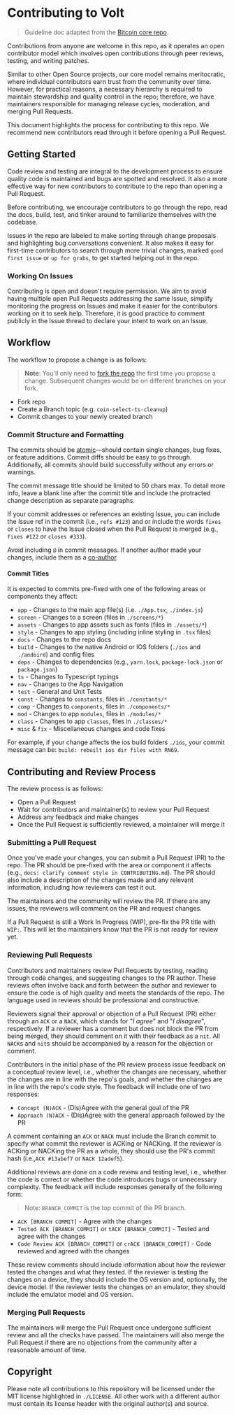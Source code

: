 # Contributing to Volt

> Guideline doc adapted from the [Bitcoin core repo](https://github.com/bitcoin/bitcoin/CONTRIBUTING.md).

Contributions from anyone are welcome in this repo, as it operates an open contributor model which involves open contributions through peer reviews, testing, and writing patches.

Similar to other Open Source projects, our core model remains meritocratic, where individual contributors earn trust from the community over time. However, for practical reasons, a necessary hierarchy is required to maintain stewardship and quality control in the repo; therefore, we have maintainers responsible for managing release cycles, moderation, and merging Pull Requests.

This document highlights the process for contributing to this repo. We recommend new contributors read through it before opening a Pull Request.

## Getting Started

Code review and testing are integral to the development process to ensure quality code is maintained and bugs are spotted and resolved. It also a more effective way for new contributors to contribute to the repo than opening a Pull Request.

Before contributing, we encourage contributors to go through the repo, read the docs, build, test, and tinker around to familiarize themselves with the codebase.

Issues in the repo are labeled to make sorting through change proposals and highlighting bug conversations convenient. It also makes it easy for first-time contributors to search through more trivial changes, marked `good first issue` or `up for grabs`, to get started helping out in the repo.

### Working On Issues

Contributing is open and doesn't require permission. We aim to avoid having multiple open Pull Requests addressing the same Issue, simplify monitoring the progress on Issues and make it easier for the contributors working on it to seek help. Therefore, it is good practice to comment publicly in the Issue thread to declare your intent to work on an Issue.

## Workflow

The workflow to propose a change is as follows:

> **Note**: You'll only need to [fork the repo](https://docs.github.com/en/get-started/quickstart/fork-a-repo) the first time you propose a change. Subsequent changes would be on different branches on your fork.

- Fork repo
- Create a Branch topic (e.g. `coin-select-ts-cleanup`)
- Commit changes to your newly created branch

### Commit Structure and Formatting

The commits should be [atomic](https://en.wikipedia.org/wiki/Atomic_commit#Atomic_commit_convention)—should contain single changes, bug fixes, or feature additions. Commit diffs should be easy to go through. Additionally, all commits should build successfully without any errors or warnings.

The commit message title should be limited to 50 chars max. To detail more info, leave a blank line after the commit title and include the protracted change description as separate paragraphs.

If your commit addresses or references an existing Issue, you can include the Issue ref in the commit (i.e., `refs #123`) and or include the words `fixes` or `closes` to have the Issue closed when the Pull Request is merged (e.g., `fixes #122` or `closes #333`).

Avoid including `@` in commit messages. If another author made your changes, include them as a [co-author](https://github.blog/2018-01-29-commit-together-with-co-authors/).

#### Commit Titles

It is expected to commits pre-fixed with one of the following areas or components they affect:

- `app` - Changes to the main app file(s) (i.e. `./App.tsx`, `./index.js`)
-  `screen` - Changes to a screen (files in `./screens/*`)
- `assets` - Changes to app assets such as fonts (files in `./assets/*`)
- `style` - Changes to app styling (including inline styling in `.tsx` files)
- `docs` - Changes to the repo docs
- `build` - Changes to the native Android or IOS folders (`./ios` and `./andoird`) and config files
- `deps` - Changes to dependencies (e.g., `yarn.lock`, `package-lock.json` or `package.json`)
- `ts` - Changes to Typescript typings
- `nav` - Changes to the App Navigation
- `test` - General and Unit Tests
- `const` - Changes to `constants`, files in `./constants/*`
- `comp` - Changes to `components`, files in `./components/*`
- `mod` - Changes to app `modules`, files in `./modules/*`
- `class` - Changes to app `classes`, files in `./classes/*`
- `misc` & `fix` - Miscellaneous changes and code fixes

For example, if your change affects the ios build folders `./ios`, your commit message can be: `build: rebuilt ios dir files with RN69`.

## Contributing and Review Process

The review process is as follows:

- Open a Pull Request
- Wait for contributors and maintainer(s) to review your Pull Request
- Address any feedback and make changes
- Once the Pull Request is sufficiently reviewed, a maintainer will merge it

### Submitting a Pull Request

Once you've made your changes, you can submit a Pull Request (PR) to the repo. The PR should be pre-fixed with the area or component it affects (e.g., `docs: clarify comment style in CONTRIBUTING.md`). The PR should also include a description of the changes made and any relevant information, including how reviewers can test it out.

The maintainers and the community will review the PR. If there are any issues, the reviewers will comment on the PR and request changes.

If a Pull Request is still a Work In Progress (WIP), pre-fix the PR title with `WIP:`. This will let the maintainers know that the PR is not ready for review yet.

### Reviewing Pull Requests

Contributors and maintainers review Pull Requests by testing, reading through code changes, and suggesting changes to the PR author. These reviews often involve back and forth between the author and reviewer to ensure the code is of high quality and meets the standards of the repo. The language used in reviews should be professional and constructive.

Reviewers signal their approval or objection of a Pull Request (PR) either through an `ACK` or a `NACK`, which stands for "*I agree*" and "*I disagree*", respectively. If a reviewer has a comment but does not block the PR from being merged, they should comment on it with their feedback as a `nit`. All `NACK`s and `nit`s should be accompanied by a reason for the objection or comment.

Contributors in the initial phase of the PR review process issue feedback on a conceptual review level, i.e., whether the changes are necessary, whether the changes are in line with the repo's goals, and whether the changes are in line with the repo's code style. The feedback will include one of two responses:

- `Concept (N)ACK` - (Dis)Agree with the general goal of the PR
- `Approach (N)ACK` - (Dis)Agree with the general approach followed by the PR

A comment containing an `ACK` or `NACK` must include the Branch commit to specify what commit the reviewer is ACKing or NACKing. If the reviewer is ACKing or NACKing the PR as a whole, they should use the PR's commit hash (i.e.,`ACK #13abef7` or `NACK 12adef5`).

Additional reviews are done on a code review and testing level, i.e., whether the code is correct or whether the code introduces bugs or unnecessary complexity. The feedback will include responses generally of the following form:

> Note: `BRANCH_COMMIT` is the top commit of the PR branch.

- `ACK [BRANCH COMMIT]` - Agree with the changes
- `Tested ACK [BRANCH_COMMIT]` or `tACK [BRANCH_COMMIT]` - Tested and agree with the changes
- `Code Review ACK [BRANCH_COMMIT]` or `crACK [BRANCH_COMMIT]` - Code reviewed and agreed with the changes

These review comments should include information about how the reviewer tested the changes and what they tested. If the reviewer is testing the changes on a device, they should include the OS version and, optionally, the device model. If the reviewer tests the changes on an emulator, they should include the emulator model and OS version.

### Merging Pull Requests

The maintainers will merge the Pull Request once undergone sufficient review and all the checks have passed. The maintainers will also merge the Pull Request if there are no objections from the community after a reasonable amount of time.

## Copyright

Please note all contributions to this repository will be licensed under the MIT license highlighted in `./LICENSE`. All other work with a different author must contain its license header with the original author(s) and source.
